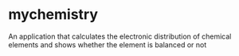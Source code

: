 # mychemistry
An application that calculates the electronic distribution of chemical elements and shows whether the element is balanced or not
